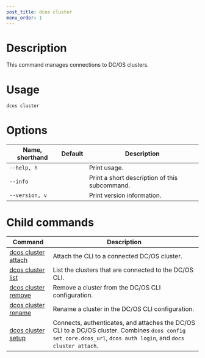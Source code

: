 ```yaml
---
post_title: dcos cluster
menu_order: 1
---
```


# Description
This command manages connections to DC/OS clusters.

# Usage

```bash
dcos cluster
```

# Options

| Name, shorthand | Default | Description |
|---------|-------------|-------------|
| `--help, h`   |             |  Print usage. |
| `--info`   |             |  Print a short description of this subcommand. |
| `--version, v`   |             | Print version information. |

# Child commands

| Command | Description |
|---------|-------------|
| [dcos cluster attach](/docs/1.10/cli/command-reference/dcos-cluster/dcos-cluster-attach/)   |  Attach the CLI to a connected DC/OS cluster. |
| [dcos cluster list](/docs/1.10/cli/command-reference/dcos-cluster/dcos-cluster-list/)       |  List the clusters that are connected to the DC/OS CLI.  |
| [dcos cluster remove](/docs/1.10/cli/command-reference/dcos-cluster/dcos-cluster-remove/)   |  Remove a cluster from the DC/OS CLI configuration.   |
| [dcos cluster rename](/docs/1.10/cli/command-reference/dcos-cluster/dcos-cluster-rename/)   |  Rename a cluster in the DC/OS CLI configuration.  |
| [dcos cluster setup](/docs/1.10/cli/command-reference/dcos-cluster/dcos-cluster-setup/)     |  Connects, authenticates, and attaches the DC/OS CLI to a DC/OS cluster. Combines `dcos config set core.dcos_url`, `dcos auth login`, and `docs cluster attach`. |
